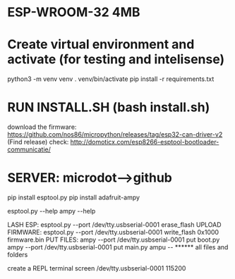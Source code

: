 # ESP-WROOM-32 4MB
# Create virtual environment and activate (for testing and intelisense)
python3 -m venv venv
. venv/bin/activate
pip install -r requirements.txt

# RUN INSTALL.SH (bash install.sh)
download the firmware: https://github.com/nos86/micropython/releases/tag/esp32-can-driver-v2 (Find release)
check: http://domoticx.com/esp8266-esptool-bootloader-communicatie/

# SERVER: microdot-->github

<!-- Install the required packages -->
pip install esptool.py
pip install adafruit-ampy
<!-- HELP -->
esptool.py --help
ampy --help

LASH ESP: esptool.py --port /dev/tty.usbserial-0001 erase_flash
UPLOAD FIRMWARE: esptool.py --port /dev/tty.usbserial-0001 write_flash 0x1000 firmware.bin
PUT FILES: 
    ampy --port /dev/tty.usbserial-0001 put boot.py 
    ampy --port /dev/tty.usbserial-0001 put main.py 
    ampu -- ****** all files and folders

create a REPL terminal
    screen /dev/tty.usbserial-0001 115200
